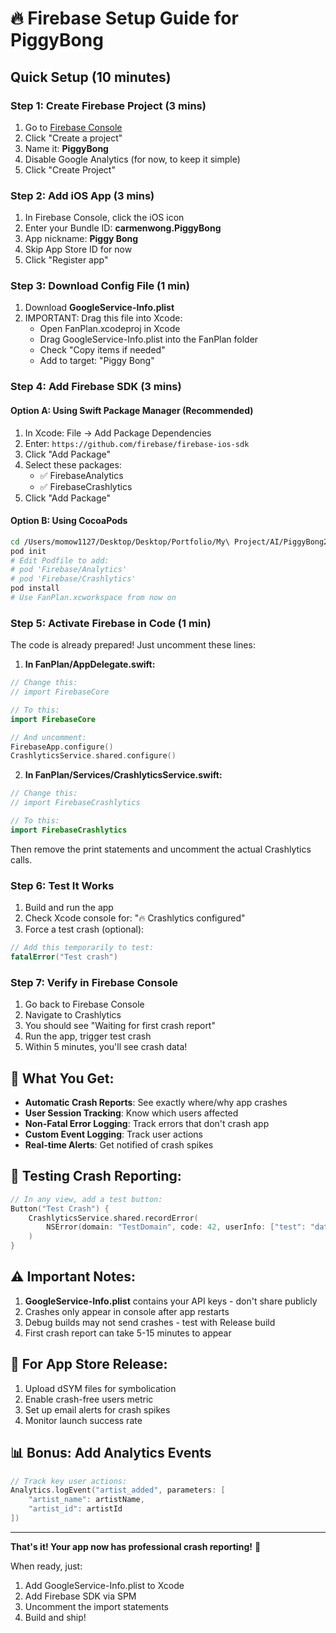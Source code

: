 # 🔥 Firebase Setup Guide for PiggyBong

## Quick Setup (10 minutes)

### Step 1: Create Firebase Project (3 mins)
1. Go to [Firebase Console](https://console.firebase.google.com)
2. Click "Create a project"
3. Name it: **PiggyBong**
4. Disable Google Analytics (for now, to keep it simple)
5. Click "Create Project"

### Step 2: Add iOS App (3 mins)
1. In Firebase Console, click the iOS icon
2. Enter your Bundle ID: **carmenwong.PiggyBong**
3. App nickname: **Piggy Bong**
4. Skip App Store ID for now
5. Click "Register app"

### Step 3: Download Config File (1 min)
1. Download **GoogleService-Info.plist**
2. IMPORTANT: Drag this file into Xcode:
   - Open FanPlan.xcodeproj in Xcode
   - Drag GoogleService-Info.plist into the FanPlan folder
   - Check "Copy items if needed"
   - Add to target: "Piggy Bong"

### Step 4: Add Firebase SDK (3 mins)

#### Option A: Using Swift Package Manager (Recommended)
1. In Xcode: File → Add Package Dependencies
2. Enter: `https://github.com/firebase/firebase-ios-sdk`
3. Click "Add Package"
4. Select these packages:
   - ✅ FirebaseAnalytics
   - ✅ FirebaseCrashlytics
5. Click "Add Package"

#### Option B: Using CocoaPods
```bash
cd /Users/momow1127/Desktop/Desktop/Portfolio/My\ Project/AI/PiggyBong2-piggy-bong-main
pod init
# Edit Podfile to add:
# pod 'Firebase/Analytics'
# pod 'Firebase/Crashlytics'
pod install
# Use FanPlan.xcworkspace from now on
```

### Step 5: Activate Firebase in Code (1 min)

The code is already prepared! Just uncomment these lines:

1. **In FanPlan/AppDelegate.swift:**
```swift
// Change this:
// import FirebaseCore

// To this:
import FirebaseCore

// And uncomment:
FirebaseApp.configure()
CrashlyticsService.shared.configure()
```

2. **In FanPlan/Services/CrashlyticsService.swift:**
```swift
// Change this:
// import FirebaseCrashlytics

// To this:
import FirebaseCrashlytics
```

Then remove the print statements and uncomment the actual Crashlytics calls.

### Step 6: Test It Works
1. Build and run the app
2. Check Xcode console for: "🔥 Crashlytics configured"
3. Force a test crash (optional):
```swift
// Add this temporarily to test:
fatalError("Test crash")
```

### Step 7: Verify in Firebase Console
1. Go back to Firebase Console
2. Navigate to Crashlytics
3. You should see "Waiting for first crash report"
4. Run the app, trigger test crash
5. Within 5 minutes, you'll see crash data!

## 🎯 What You Get:
- **Automatic Crash Reports**: See exactly where/why app crashes
- **User Session Tracking**: Know which users affected
- **Non-Fatal Error Logging**: Track errors that don't crash app
- **Custom Event Logging**: Track user actions
- **Real-time Alerts**: Get notified of crash spikes

## 📱 Testing Crash Reporting:
```swift
// In any view, add a test button:
Button("Test Crash") {
    CrashlyticsService.shared.recordError(
        NSError(domain: "TestDomain", code: 42, userInfo: ["test": "data"])
    )
}
```

## ⚠️ Important Notes:
1. **GoogleService-Info.plist** contains your API keys - don't share publicly
2. Crashes only appear in console after app restarts
3. Debug builds may not send crashes - test with Release build
4. First crash report can take 5-15 minutes to appear

## 🚀 For App Store Release:
1. Upload dSYM files for symbolication
2. Enable crash-free users metric
3. Set up email alerts for crash spikes
4. Monitor launch success rate

## 📊 Bonus: Add Analytics Events
```swift
// Track key user actions:
Analytics.logEvent("artist_added", parameters: [
    "artist_name": artistName,
    "artist_id": artistId
])
```

---

**That's it! Your app now has professional crash reporting!** 🎉

When ready, just:
1. Add GoogleService-Info.plist to Xcode
2. Add Firebase SDK via SPM
3. Uncomment the import statements
4. Build and ship!